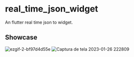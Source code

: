 # real_time_json_widget

An flutter real time json to widget.

## Showcase

![ezgif-2-bf97d4d55e](https://user-images.githubusercontent.com/70462767/214990226-6de3749a-6eaa-4625-aa9f-078f677ea993.gif)
![Captura de tela 2023-01-26 222809](https://user-images.githubusercontent.com/70462767/214990255-93ec4f2b-15f3-49cd-a8d8-ec3d151dcdfe.png)
